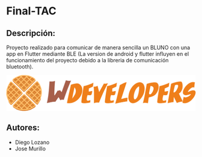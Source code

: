 # Final-TAC
## Descripción:
Proyecto realizado para comunicar de manera sencilla un BLUNO con una app en Flutter mediante BLE (La version de android y flutter influyen en el funcionamiento del proyecto debido a la libreria de comunicación bluetooth).

![Wdevelopers logo](wdevelopers.png)

## Autores:
- Diego Lozano
- Jose Murillo
